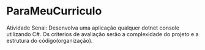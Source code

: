 # ParaMeuCurriculo
Atividade Senai: Desenvolva uma aplicação qualquer dotnet console utilizando C#. Os criterios de avaliação serão a complexidade do projeto e a estrutura do código(organização).
